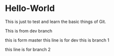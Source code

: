# Hello-World

This is just to test and learn the basic things of Git.







This is from dev branch

this is form master
this line is for dev
this is branch 1



this line is for branch 2


